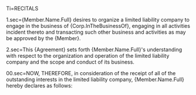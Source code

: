 Ti=RECITALS

1.sec={Member.Name.Full} desires to organize a limited liability company to engage in the business of {Corp.InTheBusinessOf}, engaging in all activities incident thereto and transacting such other business and activities as may be approved by the {Member}.

2.sec=This {Agreement} sets forth {Member.Name.Full}'s understanding with respect to the organization and operation of the limited liability company and the scope and conduct of its business.

00.sec=NOW, THEREFORE, in consideration of the receipt of all of the outstanding interests in the limited liability company, {Member.Name.Full} hereby declares as follows:
